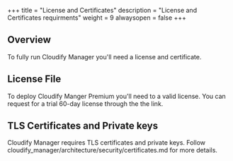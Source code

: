 +++
title = "License and Certificates"
description = "License and Certificates requirments"
weight = 9
alwaysopen = false
+++

## Overview

To fully run Cloudify Manager you'll need a license and certificate.

## License File

To deploy Cloudify Manger Premium you'll need to a valid license. You can request for a trial 60-day license through the the link.

## TLS Certificates and Private keys

Cloudify Manager requires TLS certificates and private keys. Follow cloudify_manager/architecture/security/certificates.md for more details.